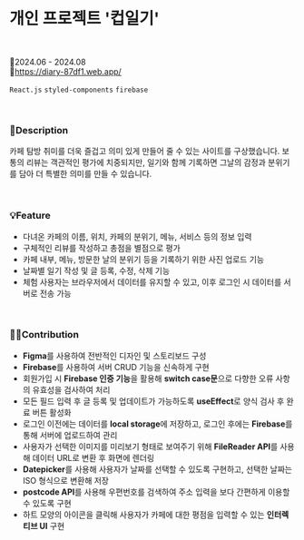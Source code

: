 # 개인 프로젝트 '컵일기'

<br>

📅2024.06 - 2024.08
<br>
🔗https://diary-87df1.web.app/

`React.js` `styled-components` `firebase`

<br>

### 📑Description
카페 탐방 취미를 더욱 즐겁고 의미 있게 만들어 줄 수 있는 사이트를 구상했습니다. 보통의 리뷰는 객관적인 평가에 치중되지만, 일기와 함께 기록하면 그날의 감정과 분위기를 담아 더 특별한 의미를 만들 수 있습니다.

<br>

### 💡Feature
* 다녀온 카페의 이름, 위치, 카페의 분위기, 메뉴, 서비스 등의 정보 입력
* 구체적인 리뷰를 작성하고 총점을 별점으로 평가
* 카페 내부, 메뉴, 방문한 날의 분위기 등을 기록하기 위한 사진 업로드 기능
* 날짜별 일기 작성 및 글 등록, 수정, 삭제 기능
* 체험 사용자는 브라우저에서 데이터를 유지할 수 있고, 이후 로그인 시 데이터를 서버로 전송 가능
  
<br>

### 🙋‍♀️Contribution
* <B>Figma</B>를 사용하여 전반적인 디자인 및 스토리보드 구성
* <B>Firebase</B>를 사용하여 서버 CRUD 기능을 신속하게 구현
* 회원가입 시 <B>Firebase 인증 기능</B>을 활용해 <B>switch case문</B>으로 다향한 오류 사항의 유효성을 검사하여 처리
* 모든 필드 입력 후 글 등록 및 업데이트가 가능하도록 <B>useEffect</B>로 양식 검사 후 완료 버튼 활성화
* 로그인 이전에는 데이터를 <B>local storage</B>에 저장하고, 로그인 후에는 <B>Firebase</B>를 통해 서버에 업로드하여 관리
* 사용자가 선택한 이미지를 미리보기 형태로 보여주기 위해 <B>FileReader API</B>를 사용해 데이터 URL로 변환 후 화면에 렌더링
* <B>Datepicker</B>를 사용해 사용자가 날짜를 선택할 수 있도록 구현하고, 선택한 날짜는 ISO 형식으로 변환해 저장
* <B>postcode API</B>를 사용해 우편번호를 검색하여 주소 입력을 보다 간편하게 이용할 수 있도록 구현
* 하트 모양의 아이콘을 클릭해 사용자가 카페에 대한 평점을 입력할 수 있는 <B>인터렉티브 UI</B> 구현

